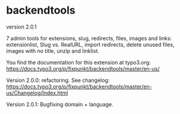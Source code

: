# backendtools

version 2.0.1

7 admin tools for extensions, slug, redirects, files, images and links:
extensionlist, Slug vs. RealURL, import redirects, delete unused files, images with no title, unzip and linklist.

You find the documentation for this extension at typo3.org:
https://docs.typo3.org/p/fixpunkt/backendtools/master/en-us/

Version 2.0.0: refactoring. See changelog:
https://docs.typo3.org/p/fixpunkt/backendtools/master/en-us/Changelog/Index.html

Version 2.0.1: Bugfixing domain + language.